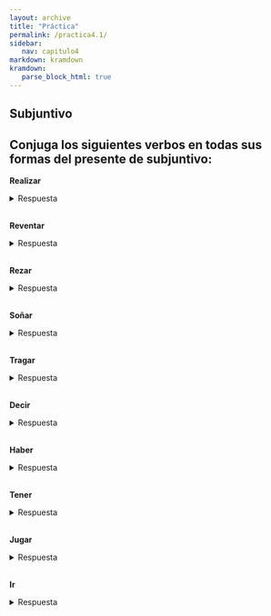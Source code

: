 ```yaml
---
layout: archive
title: "Práctica"
permalink: /practica4.1/
sidebar:
   nav: capitulo4
markdown: kramdown
kramdown:
   parse_block_html: true
---
```

## Subjuntivo 
## Conjuga los siguientes verbos en todas sus formas del presente de subjuntivo:

**Realizar**
<details><summary markdown="span">Respuesta</summary>
  yo realice  
  tu realices  
  él/ella/usted realice  
  nosotros realicemos  
  vosotros realicéis  
  ellos/ellas/ustedes realicen  
</details>
<br/>

**Reventar**
<details><summary markdown="span">Respuesta</summary>
  yo reviente
  tú revientes
  él/ella/usted reviente
  nosotros reventemos
  vosotros reventéis
  ellos/ellas/ustedes revienten
</details>
<br/>

**Rezar**
<details><summary markdown="span">Respuesta</summary>
  yo rece
  tú reces
  él/ella/usted rece
  nosotros recemos
  vosotros recéis
  ellos/ellas/ustedes recen
</details>
<br/>

**Soñar**
<details><summary markdown="span">Respuesta</summary>
  yo sueñe
  tú sueñes
  él/ella/usted sueñe
  nosotros soñemos
  vosotros soñéis
  ellos/ellas/ustedes sueñen
</details>
<br/>

**Tragar**
<details><summary markdown="span">Respuesta</summary>
  yo trague
  tú tragues
  él/ella/usted trague
  nosotros traguemos
  vosotros traguéis
  ellos/ellas/ustedes traguen
</details>
<br/>

**Decir**
<details><summary markdown="span">Respuesta</summary>
  yo diga
  tú digas
  él/ella/usted diga
  nosotros digamos
  vosotros digáis
  ellos/ellas/ustedes digan
</details>
<br/>

**Haber**
<details><summary markdown="span">Respuesta</summary>
  yo haya
  tú hayas
  él/ella/usted haya
  nosotros hayamos
  vosotros hayáis
  ellos/ellas/ustedes hayan
</details>
<br/>

**Tener**
<details><summary markdown="span">Respuesta</summary>
  yo tenga
  tú tengas
  él/ella/usted tenga
  nosotros tengamos
  vosotros tengáis
  ellos/ellas/ustedes tengan
</details>
<br/>

**Jugar**
<details><summary markdown="span">Respuesta</summary>
  yo juegue
  tú juegues
  él/ella/usted juegue
  nosotros juguemos
  vosotros juguéis
  ellos/ellas/ustedes jueguen
</details>
<br/>

**Ir**
<details><summary markdown="span">Respuesta</summary>
  yo vaya
  tú vayas
  él/ella/usted vaya
  nosotros vayamos
  vosotros vayáis
  ellos/ellas/ustedes vayan
</details>
<br/>
